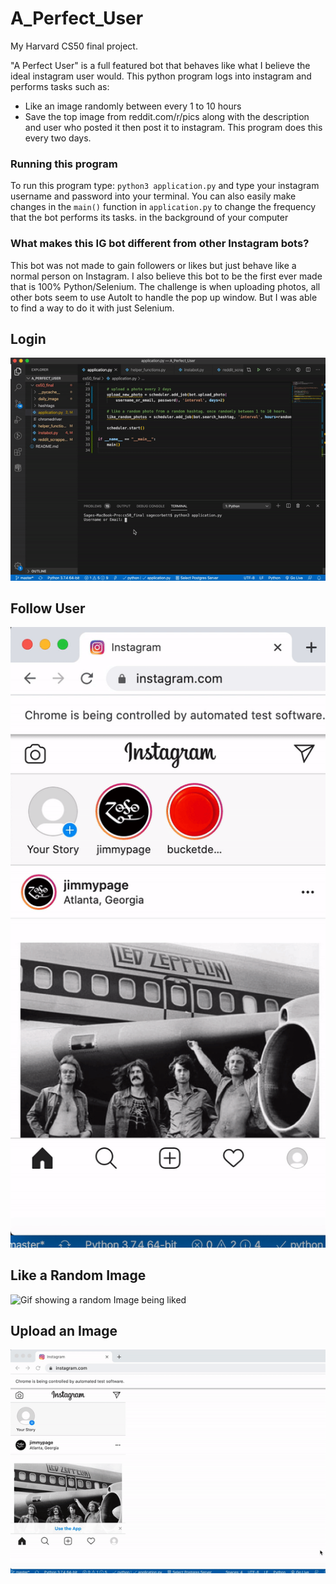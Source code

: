 # A_Perfect_User
My Harvard CS50 final project. 

"A Perfect User" is a full featured bot that behaves like what I believe the ideal instagram user would. This python program logs into instagram and performs tasks such as:
 - Like an image randomly between every 1 to 10 hours
 - Save the top image from reddit.com/r/pics along with the description and user who posted it then post it to instagram. This program does this every two days.

### Running this program
To run this program type: `python3 application.py` and type your instagram username and password into your terminal. You can also easily make changes in the `main()` function in `application.py` to change the frequency that the bot performs its tasks. in the background of your computer

### What makes this IG bot different from other Instagram bots?
This bot was not made to gain followers or likes but just behave like a normal person on Instagram. I also believe this bot to be the first ever made that is 100% Python/Selenium. The challenge is when uploading photos, all other bots seem to use AutoIt to handle the pop up window. But I was able to find a way to do it with just Selenium.

## Login

![Gif showing logging in](./assets/login.gif)




## Follow User

![Gif showing following a user](./assets/follow_user.gif)




## Like a Random Image

![Gif showing a random Image being liked](./assets/like_photo.gif)



## Upload an Image

![Gif showing degrees](./assets/upload_photo.gif)